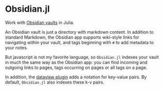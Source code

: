 # Obsidian.jl

Work with [Obsidian vaults](https://obsidian.md) in  Julia.

An Obsidian vault is just a directory with markdown content. In addition to standard Markdown, the Obsidian app supports wiki-style links for navigating within your vault, and tags beginning with `#` to add metadata to your notes.

But javascript is not my favorite language, so `Obsidian.jl` indexes your vault in much the same way as the Obsidian app:  you can find incoming and outgoing links to pages,  tags occurring on pages or all tags on a page.

In addition, the [dataview plugin](https://github.com/blacksmithgu/obsidian-dataview) adds a notation for key-value pairs. By default, `Obsidian.jl` also  indexes these k-v pairs.
